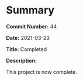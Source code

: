 # Summary

**Commit Number:** 44

**Date:** 2021-03-23

**Title:** Completed

**Description:**

This project is now complete.